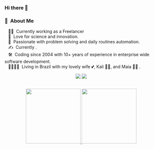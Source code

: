 ### Hi there 👋

### :space_invader: &nbsp;About Me

&nbsp;&nbsp;&nbsp;:technologist: &nbsp;Currently working as a Freelancer \
&nbsp;&nbsp;&nbsp;:seedling: &nbsp;Love for science and innovation.\
&nbsp;&nbsp;&nbsp;:heartbeat: &nbsp;Passionate with problem solving and daily routines automation.\
&nbsp;&nbsp;&nbsp;:writing_hand: &nbsp;Currently .\
&nbsp;&nbsp;&nbsp;:hammer_and_wrench: &nbsp;Coding since 2004 with 10+ years of experience in enterprise wide software development.\
&nbsp;&nbsp;&nbsp;:family_man_woman_girl_girl: &nbsp;Living in Brazil with my lovely wife :two_hearts:, Kali :service_dog:, and Maia :service_dog: .

 <div align="center"> 
 <a href = "mailto:rubensruanbr@gmail.com"><img src="https://img.shields.io/badge/-Gmail-%23333?style=for-the-badge&logo=gmail&logoColor=white" target="_blank"></a>
 <a href="https://www.linkedin.com/in/rubenssoaresbr/" target="_blank"><img src="https://img.shields.io/badge/-LinkedIn-%230077B5?style=for-the-badge&logo=linkedin&logoColor=white" target="_blank"></a> 
 </div>
 
 ##
 
<div align="center">
  <a href="https://github.com/rubenssoares-br">
  <img height="180em" src="https://github-readme-stats.vercel.app/api?username=rubenssoares-br&show_icons=true&theme=dark&include_all_commits=true&count_private=true"/>
  <img height="180em" src="https://github-readme-stats.vercel.app/api/top-langs/?username=rubenssoares-br&layout=compact&langs_count=7&theme=dark"/>
</div>
   
 

 

